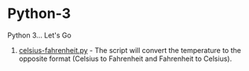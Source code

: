 # Python-3
Python 3... Let's Go

1. [celsius-fahrenheit.py](https://github.com/icyLambda/Python-3/blob/master/celsius-fahrenheit.py) - The script will convert the temperature to the opposite format (Celsius to Fahrenheit and Fahrenheit to Celsius).
